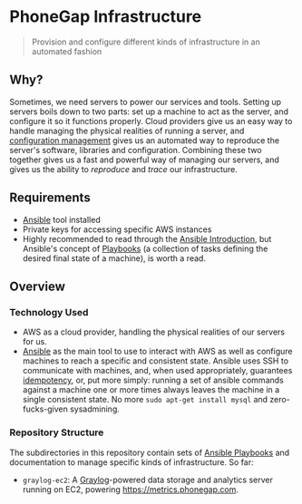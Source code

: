 # PhoneGap Infrastructure

> Provision and configure different kinds of infrastructure in an automated fashion

## Why?

Sometimes, we need servers to power our services and tools. Setting up servers
boils down to two parts: set up a machine to act as the server, and configure
it so it functions properly. Cloud providers give us an easy way to handle
managing the physical realities of running a server, and
[configuration management](https://continuousdelivery.com/foundations/configuration-management/)
gives us an automated way to reproduce the server's software, libraries and
configuration. Combining these two together gives us a fast and powerful way of
managing our servers, and gives us the ability to _reproduce_ and _trace_ our
infrastructure.

## Requirements

 - [Ansible](http://docs.ansible.com/ansible/intro_installation.html) tool installed
 - Private keys for accessing specific AWS instances
 - Highly recommended to read through the [Ansible Introduction](http://docs.ansible.com/ansible/intro.html),
   but Ansible's concept of [Playbooks](http://docs.ansible.com/ansible/playbooks.html)
   (a collection of tasks defining the desired final state of a machine), is
   worth a read.

## Overview

### Technology Used

 - AWS as a cloud provider, handling the physical realities of our servers for
   us.
 - [Ansible](http://docs.ansible.com/ansible/) as the main tool to use to
   interact with AWS as well as configure machines to reach a specific and
   consistent state. Ansible uses SSH to communicate with machines, and, when
   used appropriately, guarantees [idempotency](http://docs.ansible.com/ansible/glossary.html#term-idempotency),
   or, put more simply: running a set of ansible commands against a machine
   one or more times always leaves the machine in a single consistent state.
   No more `sudo apt-get install mysql` and zero-fucks-given sysadmining.

### Repository Structure

The subdirectories in this repository contain sets of
[Ansible Playbooks](http://docs.ansible.com/ansible/playbooks.html) and
documentation to manage specific kinds of infrastructure. So far:

 - `graylog-ec2`: A [Graylog](http://www.graylog.org)-powered data storage and
   analytics server running on EC2, powering https://metrics.phonegap.com.
